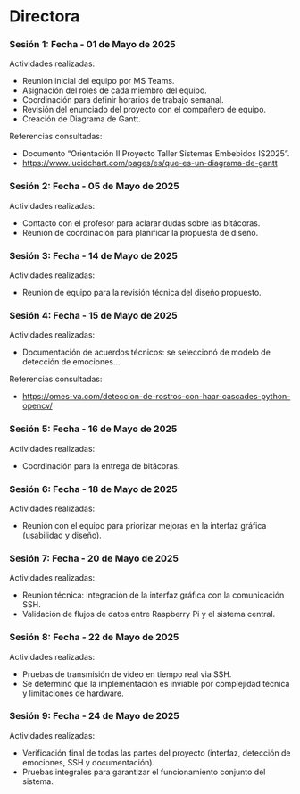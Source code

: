 # Directora

### Sesión 1: Fecha - 01 de Mayo de 2025
 Actividades realizadas:
- Reunión inicial del equipo por MS Teams.
- Asignación del roles de cada miembro del equipo.
- Coordinación para definir horarios de trabajo semanal.
- Revisión del enunciado del proyecto con el compañero de equipo.
- Creación de Diagrama de Gantt.

Referencias consultadas:
- Documento “Orientación II Proyecto Taller Sistemas Embebidos IS2025”.
- https://www.lucidchart.com/pages/es/que-es-un-diagrama-de-gantt

### Sesión 2: Fecha - 05 de Mayo de 2025
 Actividades realizadas:
- Contacto con el profesor para aclarar dudas sobre las bitácoras.
- Reunión de coordinación para planificar la propuesta de diseño.

### Sesión 3: Fecha - 14 de Mayo de 2025
 Actividades realizadas:
- Reunión de equipo para la revisión técnica del diseño propuesto.

### Sesión 4: Fecha - 15 de Mayo de 2025
Actividades realizadas:
- Documentación de acuerdos técnicos: se seleccionó de modelo de detección de emociones… 

Referencias consultadas:
- https://omes-va.com/deteccion-de-rostros-con-haar-cascades-python-opencv/ 

### Sesión 5: Fecha - 16 de Mayo de 2025
Actividades realizadas:
- Coordinación para la entrega de bitácoras.

### Sesión 6: Fecha - 18 de Mayo de 2025
Actividades realizadas:  
- Reunión con el equipo para priorizar mejoras en la interfaz gráfica (usabilidad y diseño).

### Sesión 7: Fecha - 20 de Mayo de 2025
Actividades realizadas: 
- Reunión técnica: integración de la interfaz gráfica con la comunicación SSH.
- Validación de flujos de datos entre Raspberry Pi y el sistema central.

### Sesión 8: Fecha - 22 de Mayo de 2025
Actividades realizadas: 
- Pruebas de transmisión de video en tiempo real via SSH.
- Se determinó que la implementación es inviable por complejidad técnica y limitaciones de hardware.

### Sesión 9: Fecha - 24 de Mayo de 2025
Actividades realizadas: 
- Verificación final de todas las partes del proyecto (interfaz, detección de emociones, SSH y documentación).  
- Pruebas integrales para garantizar el funcionamiento conjunto del sistema.
